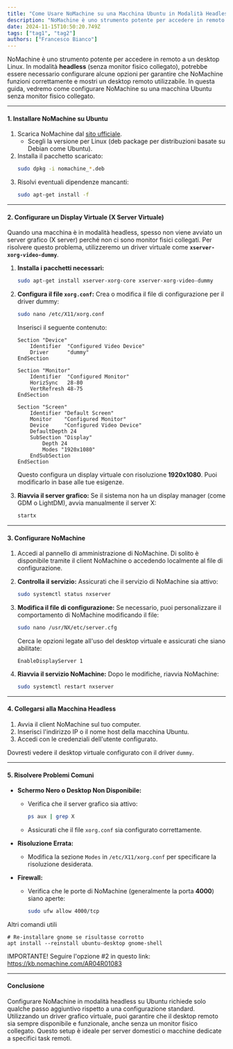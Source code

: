 ```yaml
---
title: "Come Usare NoMachine su una Macchina Ubuntu in Modalità Headless"
description: "NoMachine è uno strumento potente per accedere in remoto a un desktop Linux. In modalità **headless** (senza monitor fisico collegato)"
date: 2024-11-15T10:50:20.749Z
tags: ["tag1", "tag2"]
authors: ["Francesco Bianco"]
---
```


NoMachine è uno strumento potente per accedere in remoto a un desktop Linux. In modalità **headless** (senza monitor fisico collegato), potrebbe essere necessario configurare alcune opzioni per garantire che NoMachine funzioni correttamente e mostri un desktop remoto utilizzabile. In questa guida, vedremo come configurare NoMachine su una macchina Ubuntu senza monitor fisico collegato.

---

#### **1. Installare NoMachine su Ubuntu**
1. Scarica NoMachine dal [sito ufficiale](https://www.nomachine.com).
   - Scegli la versione per Linux (deb package per distribuzioni basate su Debian come Ubuntu).
2. Installa il pacchetto scaricato:
   ```bash
   sudo dpkg -i nomachine_*.deb
   ```
3. Risolvi eventuali dipendenze mancanti:
   ```bash
   sudo apt-get install -f
   ```

---

#### **2. Configurare un Display Virtuale (X Server Virtuale)**

Quando una macchina è in modalità headless, spesso non viene avviato un server grafico (X server) perché non ci sono monitor fisici collegati. Per risolvere questo problema, utilizzeremo un driver virtuale come **`xserver-xorg-video-dummy`**.

1. **Installa i pacchetti necessari:**
   ```bash
   sudo apt-get install xserver-xorg-core xserver-xorg-video-dummy
   ```

2. **Configura il file `xorg.conf`:**
   Crea o modifica il file di configurazione per il driver dummy:
   ```bash
   sudo nano /etc/X11/xorg.conf
   ```
   Inserisci il seguente contenuto:

   ```plaintext
   Section "Device"
       Identifier  "Configured Video Device"
       Driver      "dummy"
   EndSection

   Section "Monitor"
       Identifier  "Configured Monitor"
       HorizSync   28-80
       VertRefresh 48-75
   EndSection

   Section "Screen"
       Identifier "Default Screen"
       Monitor    "Configured Monitor"
       Device     "Configured Video Device"
       DefaultDepth 24
       SubSection "Display"
           Depth 24
           Modes "1920x1080"
       EndSubSection
   EndSection
   ```

   Questo configura un display virtuale con risoluzione **1920x1080**. Puoi modificarlo in base alle tue esigenze.

3. **Riavvia il server grafico:**
   Se il sistema non ha un display manager (come GDM o LightDM), avvia manualmente il server X:
   ```bash
   startx
   ```

---

#### **3. Configurare NoMachine**

1. Accedi al pannello di amministrazione di NoMachine. Di solito è disponibile tramite il client NoMachine o accedendo localmente al file di configurazione.

2. **Controlla il servizio:**
   Assicurati che il servizio di NoMachine sia attivo:
   ```bash
   sudo systemctl status nxserver
   ```

3. **Modifica il file di configurazione:**
   Se necessario, puoi personalizzare il comportamento di NoMachine modificando il file:
   ```bash
   sudo nano /usr/NX/etc/server.cfg
   ```

   Cerca le opzioni legate all'uso del desktop virtuale e assicurati che siano abilitate:
   ```plaintext
   EnableDisplayServer 1
   ```

4. **Riavvia il servizio NoMachine:**
   Dopo le modifiche, riavvia NoMachine:
   ```bash
   sudo systemctl restart nxserver
   ```

---

#### **4. Collegarsi alla Macchina Headless**

1. Avvia il client NoMachine sul tuo computer.
2. Inserisci l'indirizzo IP o il nome host della macchina Ubuntu.
3. Accedi con le credenziali dell'utente configurato.

Dovresti vedere il desktop virtuale configurato con il driver `dummy`.

---

#### **5. Risolvere Problemi Comuni**

- **Schermo Nero o Desktop Non Disponibile:**
  - Verifica che il server grafico sia attivo:
    ```bash
    ps aux | grep X
    ```
  - Assicurati che il file `xorg.conf` sia configurato correttamente.

- **Risoluzione Errata:**
  - Modifica la sezione `Modes` in `/etc/X11/xorg.conf` per specificare la risoluzione desiderata.

- **Firewall:**
  - Verifica che le porte di NoMachine (generalmente la porta **4000**) siano aperte:
    ```bash
    sudo ufw allow 4000/tcp

    ```

Altri comandi utili

```
# Re-installare gnome se risultasse corrotto
apt install --reinstall ubuntu-desktop gnome-shell
```

IMPORTANTE! Seguire l'opzione #2 in questo link: https://kb.nomachine.com/AR04R01083

---

#### **Conclusione**

Configurare NoMachine in modalità headless su Ubuntu richiede solo qualche passo aggiuntivo rispetto a una configurazione standard. Utilizzando un driver grafico virtuale, puoi garantire che il desktop remoto sia sempre disponibile e funzionale, anche senza un monitor fisico collegato. Questo setup è ideale per server domestici o macchine dedicate a specifici task remoti.
